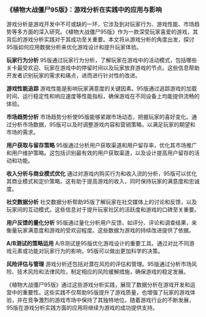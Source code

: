 ### 《植物大战僵尸95版》：游戏分析在实践中的应用与影响

游戏分析是游戏开发中不可或缺的一环，它涉及到对玩家行为、游戏性能、市场趋势等多方面的深入研究。《植物大战僵尸95版》作为一款深受玩家喜爱的游戏，其背后的游戏分析实践对于其成功至关重要。本文将从游戏分析的角度出发，探讨95版如何应用数据分析来优化游戏设计和提升玩家体验。

**玩家行为分析**
95版通过玩家行为分析，了解玩家在游戏中的活动模式，包括哪些关卡最受欢迎、玩家在游戏中的停留时间以及玩家放弃游戏的节点。这些信息帮助开发者识别玩家的需求和痛点，进而进行针对性的改进。

**游戏性能追踪**
游戏性能是影响玩家满意度的关键因素。95版通过追踪游戏的加载时间、运行稳定性和响应速度等性能指标，确保游戏在不同设备上均能提供流畅的体验。

**市场趋势分析**
市场趋势分析使95版能够紧跟市场动态，把握玩家的喜好变化。通过分析市场数据，95版可以及时调整游戏内容和营销策略，以满足玩家的期望和市场的需求。

**用户获取与留存策略**
95版通过分析用户获取渠道和用户留存率，优化其市场推广和用户维护策略。这包括识别最有效的用户获取渠道，以及设计提高用户留存的活动和功能。

**收入分析与商业模式优化**
通过对游戏内购买行为和收入流的分析，95版可以优化其商业模式和定价策略。这有助于提高游戏的收入，同时保持玩家的满意度和忠诚度。

**社交数据分析**
社交数据分析帮助95版了解玩家在社交媒体上的讨论和反馈，以及玩家间的互动模式。这些信息对于提升玩家社区的活跃度和游戏的口碑至关重要。

**用户反馈的量化分析**
95版通过量化分析用户反馈，如评分、评论和调查结果，来衡量玩家满意度和游戏的受欢迎程度。这些数据为游戏的持续改进提供了依据。

**A/B测试的策略运用**
A/B测试是95版优化游戏设计的重要工具。通过对比不同游戏元素或功能对玩家行为的影响，95版可以做出更加科学的决策。

**风险评估与管理**
游戏分析还包括对潜在风险的评估和管理。95版通过分析市场风险、技术风险和法律风险，制定相应的风险缓解措施，确保游戏的稳定发展。

《植物大战僵尸95版》通过这些游戏分析实践，展现了数据分析在游戏开发和运营中的重要性。这些实践不仅帮助95版提升了游戏质量，也增强了玩家的游戏体验，并在竞争激烈的游戏市场中保持了其独特地位。随着游戏行业的不断发展，95版在游戏分析实践方面的应用将继续为游戏的成功提供支持。